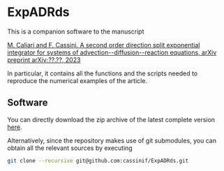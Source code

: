 # ExpADRds

This is a companion software to the manuscript

[M. Caliari and F. Cassini. A second order direction split exponential integrator
for systems of advection--diffusion--reaction equations,
arXiv preprint arXiv:??.??, 2023](https://arxiv.org/abs/??.??)

In particular, it contains all the functions and the scripts needed to 
reproduce the numerical examples of the article.

## Software

You can directly download the zip archive of the latest complete version
[here](https://github.com/cassinif/ExpADRds/releases/download/???).

Alternatively, since the repository makes use of git submodules, you can
obtain all the relevant sources by executing

```sh
git clone --recursive git@github.com:cassinif/ExpADRds.git
```
